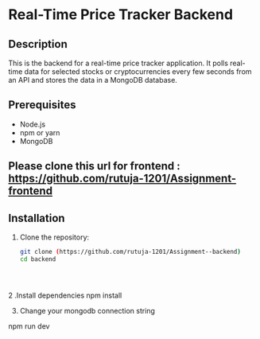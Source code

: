 # Real-Time Price Tracker Backend

## Description

This is the backend for a real-time price tracker application. It polls real-time data for selected stocks or cryptocurrencies every few seconds from an API and stores the data in a MongoDB database.

## Prerequisites

- Node.js
- npm or yarn
- MongoDB




## Please clone this url for frontend  : https://github.com/rutuja-1201/Assignment-frontend


## Installation

1. Clone the repository:

   ```bash
   git clone (https://github.com/rutuja-1201/Assignment--backend)
   cd backend





2 .Install dependencies 
npm install

3. Change your mongodb connection string

npm run dev



